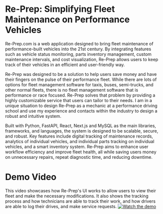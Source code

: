 # Re-Prep: Simplifying Fleet Maintenance on Performance Vehicles
Re-Prep.com is a web application designed to bring fleet maintenance of performance-built vehicles into the 21st century. By integrating features such as vehicle status monitoring, parts inventory management, custom maintenance intervals, and cost visualization, Re-Prep allows users to keep track of their vehicles in an efficient and user-friendly way. 

Re-Prep was designed to be a solution to help users save money and have their fingers on the pulse of their performance fleet. While there are lots of options for fleet management software for taxis, buses, semi-trucks, and other normal fleets, there is no fleet management software that is performance or race focused. Re-Prep solves that problem by providing a highly customizable service that users can tailor to their needs. I am in a unique situation to design Re-Prep as a mechanic at a performance driving school and use my experience and contacts within the industry to design a robust and intuitive system.

Built with Python, FastAPI, React, Next.js and MySQL as the main libraries, frameworks, and languages, the system is designed to be scalable, secure, and robust. Key features include digital tracking of maintenance records, analytics of individual vehicles, and individual parts tracking on individual vehicles, and a smart inventory system. Re-Prep aims to enhance user workflow efficiency and improve fleet health, all while saving users money on unnecessary repairs, repeat diagnostic time, and reducing downtime.

# Demo Video
This video showcases how Re-Prep's UI works to allow users to view their fleet and make the necessary modifications. It also shows the tracking process and how technicians are able to track their work, and how drivers are able to log their drives, and make service requests.
[![Watch the demo](https://img.youtube.com/vi/N1ihZe32O_Y/0.jpg)](https://www.youtube.com/watch?v=N1ihZe32O_Y)
